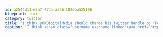 ```yaml
---
id: a2544d11-e5a7-47da-aa56-1826ba525106
blueprint: text
category: twitter
title: 'I think @OKDigitalMedia should change his twitter handle to "FortuneCookie"'
caption: 'I think <span class="username username_linked">@<a href="https://twitter.com/OKDigitalMedia" title="John Thiessen">OKDigitalMedia</a></span> should change his twitter handle to "FortuneCookie"'
---
```

